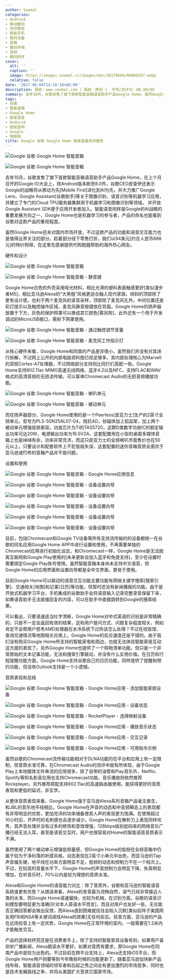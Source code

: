 ```yaml
---
author: Soomal
categories:
- Android
- 移动数码
- 测评报告
- 智能手机
- 数码设备
- 音箱
- 数码终端
- 音频
- 数码附件
cover:
  alt: ''
  caption: ''
  image: https://images.soomal.cc/images/doc/20170604/00068257.webp
  relative: false
date: '2017-06-04T14:10:18+08:00'
description: 源自：www.soomal.com | 版权：原创 |  平均/总评分：08.80/88
summary: 去年10月，谷歌发售了旗下首款智能音箱语音助手产品Google Home，虽然Google Home还未对国内市场开放，不过这款产品的功能和语音交互能力也是值得业界关注的部分。趁着部分线下零售打折，我们以94美元[约合人民币666元]的特价购得，在这里先感谢提供代购跑腿帮助的海外热心网友。
tags:
- 谷歌
- 智能音箱
- Google Home
- 智能语音
- Andorid
- 智能音响
- Google
- 物联网
title: Google 谷歌 Google Home 智能音箱测评报告
---
```


![Google 谷歌 Google Home 智能音箱](https://images.soomal.cc/images/doc/20170526/00068080_01.webp)



![Google 谷歌 Google Home 智能音箱](https://images.soomal.cc/images/doc/20170526/00068084_01.webp)



去年10月，谷歌发售了旗下首款智能音箱语音助手产品Google Home，在上个月召开的Google IO大会上，除Android版本刷至8.0外，谷歌CEO皮查伊还表示Google的战略将从移动为先[Mobile First]进化到AI为先，并大力推广Google Lens、Google Assistant[谷歌助手]等关于图像识别、语音识别等机器学习应用，并建立了专门的Cloud TPU服务器集群用于机器学习和图像识别等领域。 并开放Google Assistant SDK便于应用开发者加入。智能语音同样是Google的AI战略的重要发展方向之一，Google Home也是机器学习的参与者，产品的命名也能看到谷歌对这款产品的重视程度。



虽然Google Home还未对国内市场开放，不过这款产品的功能和语音交互能力也是值得业界关注的部分。趁着部分线下零售打折，我们以94美元[约合人民币666元]的特价购得，在这里先感谢提供代购跑腿帮助的海外热心网友。



硬件和设计



![Google 谷歌 Google Home 智能音箱](https://images.soomal.cc/images/doc/20170526/00068078.webp)



![Google 谷歌 Google Home 智能音箱 - 静音键](https://images.soomal.cc/images/doc/20170526/00068083.webp)



Google Home白色的外壳采用哑光材料，相比光滑的塑料表面触感更好[类似漫步者M5]，相比亚马逊Alexa的“大黑粗”风格更适合融入现代家居。倾斜的顶部除了更有设计感，也利于两个麦克风的录音采样，顶部除了麦克风孔外，中间位置还是彩灯提示以及触控操作区域，麦克风静音按键放在背面。Google Home的扬声器放置于下方，灰色的保护网罩可以换成其它颜色[需另购]，此外还有一个用于开发调试的MicroUSB接口，需拆下网罩使用。



![Google 谷歌 Google Home 智能音箱 - 通过触控调节音量](https://images.soomal.cc/images/doc/20170604/00068241_01.webp)



![Google 谷歌 Google Home 智能音箱 - 麦克风工作指示灯](https://images.soomal.cc/images/doc/20170604/00068242_01.webp)



从核心硬件来看，Google Home和同类的产品差异很小，虽然我们并没有对其进行拆解，不过网上公开的内部电路资料图已经足够多。其内部处理核心为Marvell的双核Cortex-A7处理器，不过网络部分支持则比同行们高配一些。Google Home支持802.11ac MIMO高速无线网络、蓝牙4.2以及NFC，支持FLAC和WAV格式的高清音频的无损流传输，可以客串Chromecast Audio的无损音频播放功能。



![Google 谷歌 Google Home 智能音箱 - 喇叭单元](https://images.soomal.cc/images/doc/20170526/00068088_01.webp)



![Google 谷歌 Google Home 智能音箱 - 被动单元](https://images.soomal.cc/images/doc/20170526/00068089_01.webp)



而在扬声器部分，Google Home使用的是一个Peerless[皮亚力士]生产的2英寸全频单元，型号为PLS-50N25AL07-04，阻抗4Ω，钕磁体加上铝盆架，加上两个被动单元增强低频表现。功放芯片为Ti的TAS5720，这颗D类数字功放IC的额定输出功率可达20W，电源输出功率为16.5V2A，这套配置用在小型的桌面多媒体音箱上也是绰绰有余，功率非常充沛，而这只皮亚力士的全频喇叭市面售价也在50元以上。只要设计和配套软件上不犯低级失误，这套配置的迷你音箱音质全面优于亚马逊或叮咚的音箱产品并不是问题。



设置和使用



![Google 谷歌 Google Home 智能音箱 - Google Home应用信息](https://images.soomal.cc/images/doc/20170604/00068245_01.webp)



![Google 谷歌 Google Home 智能音箱 - 设备设置向导](https://images.soomal.cc/images/doc/20170604/00068246_01.webp)



![Google 谷歌 Google Home 智能音箱 - 设备设置向导](https://images.soomal.cc/images/doc/20170604/00068247_01.webp)



![Google 谷歌 Google Home 智能音箱 - 设备设置向导](https://images.soomal.cc/images/doc/20170604/00068248_01.webp)



![Google 谷歌 Google Home 智能音箱 - 设备设置向导](https://images.soomal.cc/images/doc/20170604/00068249_01.webp)



![Google 谷歌 Google Home 智能音箱 - 设备设置向导](https://images.soomal.cc/images/doc/20170604/00068250_01.webp)



目前，包括Chromecast和Google TV设备等所有支持流传输的的设备都统一在谷歌的同名应用Google Home APP中进行设置和使用，不再需要单独的Chromecast应用进行初始化设定。和Chromecast一样，Google Home是无法脱离互联网和Google Play使用的[未来更新会加入蓝牙和免提支持]，至少在设置时需要绑定Google Play账号使用。虽然智能音箱本身尚未支持中文语音，但Google Home的应用界面和设置向导都是全中文界面，更易于使用。



目前Google Home可以联动的语音交互功能主要功能有网络关键字搜索[搜索引擎]、交通相关[地图]和记事[日历]等功能，但暂时还没有新闻播报的功能。由于是开放式机器学习平台，手机集成的谷歌助手会将语音输入记录完整录音保留下来，如果语音助手无法直接回复的内容，可以在助手中直接跳转到Google的搜索结果。



可以看出，只要语速适当吐字清晰，Google Home对中式英语的识别是非常精确的，只是不一定会返回有效的结果，这和用户提问方式、问题复杂程度相关，例如肯定不会帮用户思考AMD处理器在水冷系统下过热该怎么处理？不过在找饭馆、查询交通情况等地图相关应用上，Google Home的反应速度还是不错的。由于我们没有购买Google Home所支持的智能家电和周边，也就无法体验智能家居互动这方面的表现了。另外Google Home也提供了一个购物清单功能，但只是一个非常原始的文本记事功能，无法和搜索引擎联动，并没有什么实用价值。在日历和行程提醒功能方面，Google Home支持谷歌自己的日历功能，同样提供了提醒和预约功能，但没有Outlook支持是一个小遗憾。



音质表现和总结



![Google 谷歌 Google Home 智能音箱 - Google Home应用 - 添加智能家居设备](https://images.soomal.cc/images/doc/20170604/00068251_01.webp)



![Google 谷歌 Google Home 智能音箱 - Google Home应用 - 设备状态](https://images.soomal.cc/images/doc/20170604/00068252_01.webp)



![Google 谷歌 Google Home 智能音箱 - RocketPlayer - 选择映射设备](https://images.soomal.cc/images/doc/20170604/00068253_01.webp)



![Google 谷歌 Google Home 智能音箱 - Google Home应用 - 播放音乐状态](https://images.soomal.cc/images/doc/20170604/00068254_01.webp)



![Google 谷歌 Google Home 智能音箱 - Google Home应用 - 交互记录](https://images.soomal.cc/images/doc/20170604/00068255_01.webp)



![Google 谷歌 Google Home 智能音箱 - Google Home应用 - 可用指令示例](https://images.soomal.cc/images/doc/20170604/00068256_01.webp)



虽然谷歌的Chromecast流传输功能相对于DLNA功能的在平台和应用上有一定限制，但音质水准可靠，在Chromecast Audio的测评中就有所体现，由于Google Play上本地媒体文件串流的应用很多，除了自带的油管和Play音乐外，Netflix、Spotify等知名影音应用也支持Chromecast功能，音乐播放则依然推荐Rockplayer。另外推荐搭配支持802.11ac的高速路由器使用，能获得更好的音质表现和更低的延迟，非玄学。



从整体音质表现来看，Google Home强于亚马逊Alexa系列音箱产品毫无悬念，和JBL的音乐地平线相比，Google Home在声音的动态和中高频瞬态上的表现都有非常明显的优势，更加充沛的功率储备使其人声的表现更为饱满。在使用超过10小时后，开声时的毛刺感也会逐步减少。Google Home在解析力上表现同样优秀，其声音处理并没有过多的修饰和音效增强，128kbps级别低码率的网络音乐广播已经无法入耳，甚至是语音交互时，用户也很容易对Home的智能语音音质表示不满。



虽然使用了两个被动单元增强低频量感，但Google Home的低频在全频音箱中仍属于较为干净利落的听感风格，动态表现在2英寸小单元中出色，而亚马逊的Tap声音偏生硬，地平线在功率方面明显不足，低频的动态和控制力不在一个档次上。不过，在较高的音量水平下，Google Home的声音控制力会明显下降，失真明显增加，在听音乐时，70%以内是较为理想的音质水准。



Alexa和Google Home的语音能力对比：除了音质外，谷歌和亚马逊的智能语音系统谁更有优势？从朗读来看，Alexa的发音最为流畅自然，语气已经非常接近人类的水准，而Google Home语速偏快，也较为机械，在识别方面，谷歌的语音识别模型要明显更为准确[针对本人英语水平而言]，而且对用户也友好一些，无论能否正确回答都会做出反馈，而Alexa遇到困难就往往会陷入沉默[类似前阵子美国网友用FBI和NSA等关键词调戏Alexa的效果]无任何反应。拾音方面，亚马逊的产品在远场拾音上有一定优势，Google Home在正常环境的室内，一般需要在1.2米内才能触发交互。



产品的选择权终究还是在消费者手上，除了支持的智能家具设备有别，如果用户喜欢听广播新闻，Alexa朗读水平更好。如果对音质有要求，那Google Home在同类产品中是较为出色的。不过目前在跨平台支持上，Alexa还支持iOS平台，而Google Home用户则要等到今年晚些时候的功能更新了。随着亚马逊加快新产品线布局，智能语音领域的领军者和后起之秀之间会有更加激烈的市场竞争，同时也是技术发展路线之争，并将从美国扩大至其它国家市场。